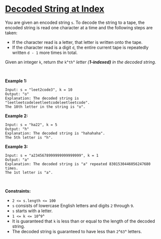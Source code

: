 # [Decoded String at Index](https://leetcode.com/problems/decoded-string-at-index/)

You are given an encoded string `s`. To decode the string to a tape, the
encoded string is read one character at a time and the following steps
are taken:

- If the character read is a letter, that letter is written onto the
  tape.
- If the character read is a digit `d`, the entire current tape is
  repeatedly written `d - 1` more times in total.

Given an integer `k`, return *the* `k`^`th`^ *letter (**1-indexed)** in
the decoded string*.

 

**Example 1:**

    Input: s = "leet2code3", k = 10
    Output: "o"
    Explanation: The decoded string is "leetleetcodeleetleetcodeleetleetcode".
    The 10th letter in the string is "o".

**Example 2:**

    Input: s = "ha22", k = 5
    Output: "h"
    Explanation: The decoded string is "hahahaha".
    The 5th letter is "h".

**Example 3:**

    Input: s = "a2345678999999999999999", k = 1
    Output: "a"
    Explanation: The decoded string is "a" repeated 8301530446056247680 times.
    The 1st letter is "a".

 

**Constraints:**

- `2 <= s.length <= 100`
- `s` consists of lowercase English letters and digits `2` through `9`.
- `s` starts with a letter.
- `1 <= k <= 10`^`9`^
- It is guaranteed that `k` is less than or equal to the length of the
  decoded string.
- The decoded string is guaranteed to have less than `2`^`63`^ letters.
